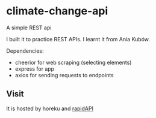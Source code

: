 # climate-change-api

A simple REST api

I built it to practice REST APIs. I learnt it from Ania Kubów.

Dependencies:

- cheerior for web scraping (selecting elements)
- express for app
- axios for sending requests to endpoints

## Visit

It is hosted by horeku and [rapidAPI](https://rapidapi.com/frankjinzhang/api/climate-change-live311)
